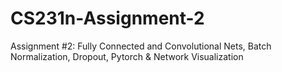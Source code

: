 # CS231n-Assignment-2
Assignment #2: Fully Connected and Convolutional Nets, Batch Normalization, Dropout, Pytorch &amp; Network Visualization
